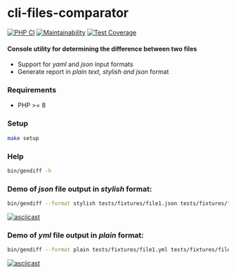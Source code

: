 # cli-files-comparator

[![PHP CI](https://github.com/behindthep/difference-comparator/actions/workflows/workflow.yml/badge.svg)](https://github.com/behindthep/difference-comparator/actions)
[![Maintainability](https://api.codeclimate.com/v1/badges/063f9edf4519fcaa134c/maintainability)](https://codeclimate.com/github/behindthep/difference-comparator/maintainability)
[![Test Coverage](https://api.codeclimate.com/v1/badges/063f9edf4519fcaa134c/test_coverage)](https://codeclimate.com/github/behindthep/difference-comparator/test_coverage)

#### Console utility for determining the difference between two files

- Support for *yaml* and *json* input formats
- Generate report in *plain text, stylish and json* format

### Requirements

- PHP >= 8

### Setup

```bash
make setup
```

### Help

```bash
bin/gendiff -h
```

### Demo of *json* file output in *stylish* format:

```bash
bin/gendiff --format stylish tests/fixtures/file1.json tests/fixtures/file2.json
```

[![asciicast](https://asciinema.org/a/yLMdpouIafxzQNlCYR2dUt4FR.svg)](https://asciinema.org/a/yLMdpouIafxzQNlCYR2dUt4FR)

### Demo of *yml* file output in *plain* format:

```bash
bin/gendiff --format plain tests/fixtures/file1.yml tests/fixtures/file2.yml
```

[![asciicast](https://asciinema.org/a/DmjkbBkD3auZ0L4fZJbstZOAn.svg)](https://asciinema.org/a/DmjkbBkD3auZ0L4fZJbstZOAn)
